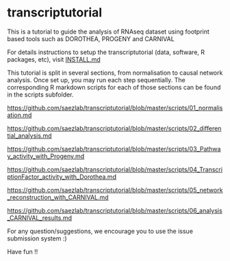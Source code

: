 # transcriptutorial
This is a tutorial to guide the analysis of RNAseq dataset using footprint based tools such as DOROTHEA, PROGENY and CARNIVAL

For details instructions to setup the transcriptutorial (data, software, R packages, etc), visit [INSTALL.md](INSTALL.md)

This tutorial is split in several sections, from normalisation to causal network analysis. Once set up, you may run each step sequentially. The corresponding R markdown scripts for each of those sections can be found in the scripts subfolder.

https://github.com/saezlab/transcriptutorial/blob/master/scripts/01_normalisation.md

https://github.com/saezlab/transcriptutorial/blob/master/scripts/02_differential_analysis.md

https://github.com/saezlab/transcriptutorial/blob/master/scripts/03_Pathway_activity_with_Progeny.md

https://github.com/saezlab/transcriptutorial/blob/master/scripts/04_TranscriptionFactor_activity_with_Dorothea.md

https://github.com/saezlab/transcriptutorial/blob/master/scripts/05_network_reconstruction_with_CARNIVAL.md

https://github.com/saezlab/transcriptutorial/blob/master/scripts/06_analysis_CARNIVAL_results.md

For any question/suggestions, we encourage you to use the issue submission system :)

Have fun !!
